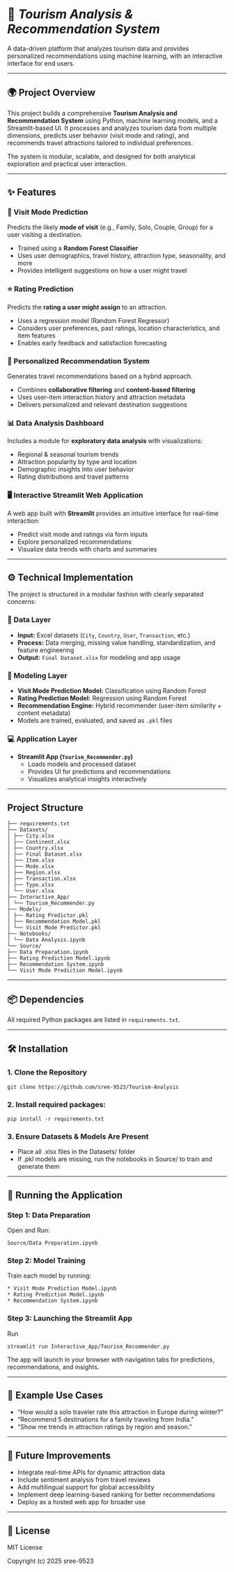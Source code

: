 # 🧭 *Tourism Analysis & Recommendation System* 
A data-driven platform that analyzes tourism data and provides personalized recommendations using machine learning, with an interactive interface for end users.

---

## 🌍 Project Overview  
This project builds a comprehensive **Tourism Analysis and Recommendation System** using Python, machine learning models, and a Streamlit-based UI. It processes and analyzes tourism data from multiple dimensions, predicts user behavior (visit mode and rating), and recommends travel attractions tailored to individual preferences.  

The system is modular, scalable, and designed for both analytical exploration and practical user interaction.

---

## ✨ Features  

### 🛫 Visit Mode Prediction  
Predicts the likely **mode of visit** (e.g., Family, Solo, Couple, Group) for a user visiting a destination.  
- Trained using a **Random Forest Classifier**  
- Uses user demographics, travel history, attraction type, seasonality, and more  
- Provides intelligent suggestions on how a user might travel  

### ⭐ Rating Prediction  
Predicts the **rating a user might assign** to an attraction.  
- Uses a regression model (Random Forest Regressor)  
- Considers user preferences, past ratings, location characteristics, and item features  
- Enables early feedback and satisfaction forecasting

### 🎯 Personalized Recommendation System  
Generates travel recommendations based on a hybrid approach.  
- Combines **collaborative filtering** and **content-based filtering**  
- Uses user-item interaction history and attraction metadata  
- Delivers personalized and relevant destination suggestions  

### 📊 Data Analysis Dashboard  
Includes a module for **exploratory data analysis** with visualizations:  
- Regional & seasonal tourism trends  
- Attraction popularity by type and location  
- Demographic insights into user behavior  
- Rating distributions and travel patterns  

### 🖥️ Interactive Streamlit Web Application  
A web app built with **Streamlit** provides an intuitive interface for real-time interaction:  
- Predict visit mode and ratings via form inputs  
- Explore personalized recommendations  
- Visualize data trends with charts and summaries  

---

## ⚙️ Technical Implementation  

The project is structured in a modular fashion with clearly separated concerns:

### 📁 Data Layer  
- **Input:** Excel datasets (`City`, `Country`, `User`, `Transaction`, etc.)  
- **Process:** Data merging, missing value handling, standardization, and feature engineering  
- **Output:** `Final Dataset.xlsx` for modeling and app usage  

### 🤖 Modeling Layer  
- **Visit Mode Prediction Model:** Classification using Random Forest  
- **Rating Prediction Model:** Regression using Random Forest  
- **Recommendation Engine:** Hybrid recommender (user-item similarity + content metadata)  
- Models are trained, evaluated, and saved as `.pkl` files  

### 💻 Application Layer  
- **Streamlit App (`Tourism_Recommender.py`)**  
  - Loads models and processed dataset  
  - Provides UI for predictions and recommendations  
  - Visualizes analytical insights interactively  

---

## Project Structure
```
├── requirements.txt
├── Datasets/
│ ├── City.xlsx
│ ├── Continent.xlsx
│ ├── Country.xlsx
│ ├── Final Dataset.xlsx
│ ├── Item.xlsx
│ ├── Mode.xlsx
│ ├── Region.xlsx
│ ├── Transaction.xlsx
│ ├── Type.xlsx
│ └── User.xlsx
├── Interactive_App/
│ └── Tourism_Recommender.py
├── Models/
│ ├── Rating Predictor.pkl
│ ├── Recommendation Model.pkl
│ └── Visit Mode Predictor.pkl
├── Notebooks/
│ └── Data Analysis.ipynb
└── Source/
├── Data Preparation.ipynb
├── Rating Prediction Model.ipynb
├── Recommendation System.ipynb
└── Visit Mode Prediction Model.ipynb
```

---

## 📦 Dependencies  
All required Python packages are listed in `requirements.txt`.

---

## 🛠️ Installation  

### 1. Clone the Repository  
```
git clone https://github.com/sree-9523/Tourism-Analysis
```
### 2. Install required packages: 
```
pip install -r requirements.txt
```
### 3. Ensure Datasets & Models Are Present
  - Place all .xlsx files in the Datasets/ folder
  - If .pkl models are missing, run the notebooks in Source/ to train and generate them

---

## 🚀 Running the Application

### Step 1: Data Preparation
Open and Run:
```
Source/Data Preparation.ipynb
```

### Step 2: Model Training
Train each model by running:
```
* Visit Mode Prediction Model.ipynb
* Rating Prediction Model.ipynb
* Recommendation System.ipynb
```

### Step 3: Launching the Streamlit App
Run
```
streamlit run Interactive_App/Tourism_Recommender.py
```
The app will launch in your browser with navigation tabs for predictions, recommendations, and insights.

---

## 🧪 Example Use Cases
- “How would a solo traveler rate this attraction in Europe during winter?”
- “Recommend 5 destinations for a family traveling from India.”
- “Show me trends in attraction ratings by region and season.”

---

## 🔮 Future Improvements
- Integrate real-time APIs for dynamic attraction data
- Include sentiment analysis from travel reviews
- Add multilingual support for global accessibility
- Implement deep learning-based ranking for better recommendations
- Deploy as a hosted web app for broader use

---

## 📙 License
MIT License

Copyright (c) 2025 sree-9523
